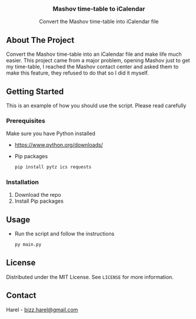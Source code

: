 <!-- PROJECT LOGO -->
<div align="center">
  <h3 align="center">Mashov time-table to iCalendar</h3>

  <p align="center">
    Convert the Mashov time-table into iCalendar file
  </p>
</div>

<!-- ABOUT THE PROJECT -->
## About The Project

Convert the Mashov time-table into an iCalendar file and make life much easier.
This project came from a major problem, opening Mashov just to get my time-table, I reached the Mashov contact center and asked them to make this feature, they refused to do that so I did it myself.

<!-- GETTING STARTED -->
## Getting Started
This is an example of how you should use the script. Please read carefully

### Prerequisites

Make sure you have Python installed
* https://www.python.org/downloads/

* Pip packages
  ```sh
  pip install pytz ics requests
### Installation

1. Download the repo
2. Install Pip packages

<!-- USAGE EXAMPLES -->
## Usage

* Run the script and follow the instructions
  ```sh
  py main.py


<!-- LICENSE -->
## License

Distributed under the MIT License. See `LICENSE` for more information.

<!-- CONTACT -->
## Contact

Harel - bizz.harel@gmail.com